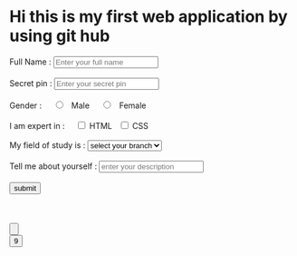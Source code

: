 <html>
     <head>
          <title>anil46.github.io</title>
    </head>
    <body> 
	    <h1>Hi this is my first web application by using git hub</h1>
	    <label>Full Name : </label>
	           <input type="text" name  name="fname" id="name" placeholder="Enter your full name">
	    <br><br>
	    <label>Secret pin : </label>
	    <input type="number" name="spin" id="4digitpin" placeholder="Enter your secret pin">
	    <br><br>
	    <label>Gender : </label>
	    &nbsp;&nbsp;&nbsp;
	    <input type="radio" name="gender" id="male">
	    &nbsp;
	    <span id="male">Male</span>
	     &nbsp;&nbsp;&nbsp;
	    <input type="radio" name="gender" id="female">
	    &nbsp;
	    <span id="Female">Female</span>
	    <br><br>
		    <label>I am expert in : </label>
		     &nbsp;&nbsp;&nbsp;
		    <input type="checkbox" name="lang" id="HTML">
	    <span id="HTML">HTML</SPAN>
	     &nbsp;
	     <input type="checkbox" name="lang" id="CSS">
	    <span id="CSS">CSS</Span>
	    <br><br>
	    <label>My field of study is : </label>
	    <select class="branch">
		    <option>select your branch</option>
		    <option>java</option>
		    <option>python</option>
		    <option>html</option>
	    </select>
	    <br><br>
            <label>Tell me about yourself : </label>
	    <input type="text" name="description" id="description" placeholder="enter your description">
	    <br><br>
	    <input type="submit" value="submit" name="submit form" id="submit form">
	    <br><br>
	    <br><br>
	    <html>
<head>
</head>
<body>
<form name=calcform>
<input type=button name=txt1 ><br>
<input type=button name=btn9 value=9>
</body>
</html>
            
	

